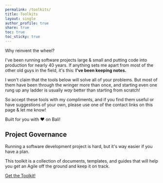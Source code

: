 ```yaml
---
permalink: /toolkits/
title: Toolkits
layout: single
author_profile: true
share: true
toc: true
toc_sticky: true
---
```


Why reinvent the wheel?

I've been running software projects large & small and putting code into production for nearly 40 years. If anything sets me apart from most of the other old guys in the field, it's this: **I've been keeping notes.**

I won't claim that the tools below will solve all of your problems. But most of them have been through the wringer more than once, and starting even one rung up any ladder is usually _way_ better than starting from scratch!

So accept these tools with my compliments, and if you find them useful or have suggestions of your own, please use one of the contact links on this page & let me know!

Built for you with ❤️ on Bali!

## Project Governance

Running a software development project is hard, but it's way easier if you have a plan.

This toolkit is a collection of documents, templates, and guides that will help you get an Agile off the ground and keep it on track.

<div class="button-row--left">
    <a href="/toolkits/project-governance/" class="btn btn--info btn--large">Get the Toolkit!</a>
</div>
